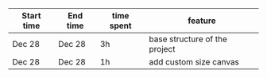 | Start time  | End time | time spent | feature |
|-----------|-------------|-------------|-------------|
| Dec 28 |  Dec 28 | 3h | base structure of the project |
| Dec 28 |  Dec 28 | 1h | add custom size canvas|
